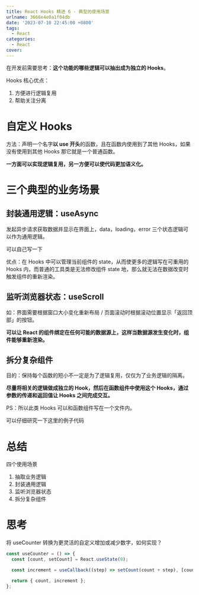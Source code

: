 ```yaml
---
title: React Hooks 精进 6 - 典型的使用场景
urlname: 3666e4e0a1f04db
date: '2023-07-10 22:45:00 +0800'
tags:
  - React
categories:
  - React
cover:
---
```


在开发前需要思考：**这个功能的哪些逻辑可以抽出成为独立的 Hooks**。

Hooks 核心优点：

1. 方便进行逻辑复用
2. 帮助关注分离

# 自定义 Hooks

方法：声明一个名字**以 use 开头**的函数，且在函数内使用到了其他 Hooks，如果没有使用到其他 Hooks 那它就是一个普通函数。

**一方面可以实现逻辑复用，另一方便可以使代码更加语义化。**

# 三个典型的业务场景

## 封装通用逻辑：useAsync

发起异步请求获取数据并显示在界面上，data，loading，error 三个状态逻辑可以作为通用逻辑。

可以自己写一下

优点：在 Hooks 中可以管理当前组件的 state，从而使更多的逻辑写在可重用的 Hooks 内，而普通的工具类是无法修改组件 state 地，那么就无法在数据改变时触发组件的重新渲染。

## 监听浏览器状态：useScroll

如：界面需要根据窗口大小变化重新布局 / 页面滚动时根据滚动位置显示「返回顶部」的按钮。

**可以让 React 的组件绑定在任何可能的数据源上，这样当数据源发生变化时，组件能够重新渲染。**

## 拆分复杂组件

目的：保持每个函数的短小不一定是为了逻辑复用，仅仅为了业务逻辑的隔离。

**尽量将相关的逻辑做成独立的 Hook，然后在函数组件中使用这个 Hooks，通过参数的传递和返回值让 Hooks 之间完成交互。**

PS：所以此类 Hooks 可以和函数组件写在一个文件内。

可以仔细研究一下这里的例子代码

# 总结

四个使用场景

1. 抽取业务逻辑
2. 封装通用逻辑
3. 监听浏览器状态
4. 拆分复杂组件

# 思考

将 useCounter 转换为更灵活的自定义增加或减少数字，如何实现？

```typescript
const useCounter = () => {
  const [count, setCount] = React.useState(0);

  const increment = useCallback((step) => setCount(count + step), [count]);

  return { count, increment };
};
```
